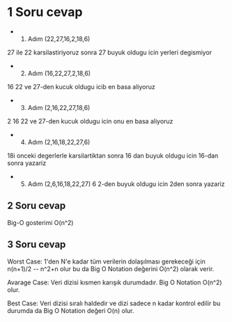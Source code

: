 # 1 Soru cevap

- 1. Adım (22,27,16,2,18,6)

27 ile 22 karsilastiriyoruz sonra 27 buyuk oldugu icin yerleri degismiyor

- 2. Adım (16,22,27,2,18,6)

16 22 ve 27-den kucuk oldugu icib en basa aliyoruz

- 3. Adım (2,16,22,27,18,6)

2 16 22 ve 27-den kucuk oldugu icin onu en basa aliyoruz

- 4. Adım (2,16,18,22,27,6)

18i onceki degerlerle karsilartiktan sonra 16 dan buyuk oldugu icin 16-dan sonra yazariz

- 5. Adım (2,6,16,18,22,27)
     6 2-den buyuk oldugu icin 2den sonra yazariz

## 2 Soru cevap

Big-O gosterimi O(n^2)

## 3 Soru cevap

Worst Case: 1'den N'e kadar tüm verilerin dolaşılması gerekeceği için n(n+1)/2 -- n^2+n olur bu da Big O Notation değerini O(n^2) olarak verir.

Avarage Case: Veri dizisi kısmen karışık durumdadır. Big O Notation O(n^2) olur.

Best Case: Veri dizisi sıralı haldedir ve dizi sadece n kadar kontrol edilir bu durumda da Big O Notation değeri O(n) olur.

